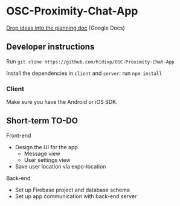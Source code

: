 # OSC-Proximity-Chat-App
[Drop ideas into the planning doc](https://docs.google.com/document/d/1fnZhzdzapjkcn7T2G9LytV6WGVBb7rkJRJlz3hdv6NY/edit?usp=sharing) (Google Docs)

## Developer instructions

Run `git clone https://github.com/h1divp/OSC-Proximity-Chat-App`

Install the dependencies in `client` and `server`: run `npm install`

### Client
Make sure you have the Android or iOS SDK.

## Short-term TO-DO
Front-end
* Design the UI for the app 
    * Message view
    * User settings view
* Save user location via expo-location

Back-end
* Set up Firebase project and database schema
* Set up app communication with back-end server
